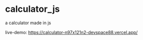 # calculator_js
a calculator made in js

live-demo: https://calculator-n97x121n2-devspace88.vercel.app/
